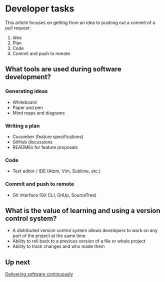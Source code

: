 # Developer tasks

This article focuses on getting from an idea to pushing out a commit of a pull request:

1. Idea
2. Plan
3. Code
4. Commit and push to remote

## What tools are used during software development?

### Generating ideas

- Whiteboard
- Paper and pen
- Mind maps and diagrams

### Writing a plan

- Cucumber (feature specifications)
- GitHub discussions
- READMEs for feature proposals

### Code

- Text editor / IDE (Atom, Vim, Sublime, etc.)

### Commit and push to remote

- Git interface (Git CLI, GitUp, SourceTree)

## What is the value of learning and using a version control system?

- A distributed version control system allows developers to work on any part of the project at the same time
- Ability to roll back to a previous version of a file or whole project
- Ability to track changes and who made them

## Up next

[Delivering software continuously](/delivery)
